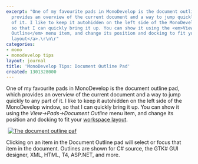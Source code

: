 ```yaml
---
excerpt: "One of my favourite pads in MonoDevelop is the document outline pad, which
  provides an overview of the current document and a way to jump quickly to any part
  of it. I like to keep it autohidden on the left side of the MonoDevelop window,
  so that I can quickly bring it up. You can show it using the <em>View->Pads->Document
  Outline</em> menu item, and change its position and docking to fit your <a href=\"http://mjhutchinson.com/journal/2011/02/monodevelop_tips_workspace_layout\">workspace
  layout</a>.\r\n\r"
categories:
- mono
- monodevelop tips
layout: journal
title: 'MonoDevelop Tips: Document Outline Pad'
created: 1301328000
---
```

One of my favourite pads in MonoDevelop is the document outline pad, which provides an overview of the current document and a way to jump quickly to any part of it. I like to keep it autohidden on the left side of the MonoDevelop window, so that I can quickly bring it up. You can show it using the <em>View->Pads->Document Outline</em> menu item, and change its position and docking to fit your <a href="http://mjhutchinson.com/journal/2011/02/monodevelop_tips_workspace_layout">workspace layout</a>.

<a href="http://mjhutchinson.com/files/images/md-tips/document-outline.png" rel="lightbox[md_tips_document_outline]" title="The document outline pad"><img src="http://mjhutchinson.com/files/images/md-tips/t/document-outline.png" alt="The document outline paf" style="max-width:98%;display:block;margin-left:auto;margin-right:auto;" /></a>

Clicking on an item in the Document Outline pad will select or focus that item in the document. Outlines are shown for C# source, the GTK# GUI designer, XML, HTML, T4, ASP.NET, and more.
